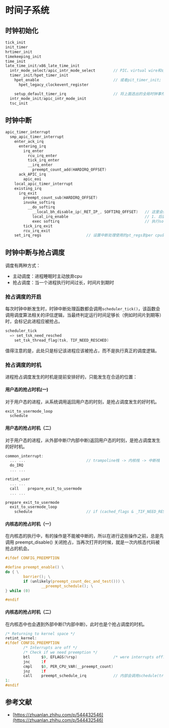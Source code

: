 # 时间子系统

## 时钟初始化

```c
tick_init
init_timer
hrtimer_init
timekeeping_init
time_init
late_time_init/x86_late_time_init
  intr_mode_select/apic_intr_mode_select        // PIC、virtual wire和symmetric模式中选择一个
  timer_init/hpet_timer_init
    hpet_enable                                 // 或者pit_timer_init; 选出一个作为global_clock_event，hpet优先
      hpet_legacy_clockevent_register

    setup_default_timer_irq                     // 将上面选出的全局时钟事件源绑定到0号中断上
  intr_mode_init/apic_intr_mode_init
  tsc_init
```

## 时钟中断

```c
apic_timer_interrupt
  smp_apic_timer_interrupt
    enter_ack_irq
      entering_irq
        irq_enter
          rcu_irq_enter
          tick_irq_enter
          __irq_enter
            preempt_count_add(HARDIRQ_OFFSET)
      ack_APIC_irq
        apic_eoi
    local_apic_timer_interrupt
    existing_irq
      irq_exit
        preempt_count_sub(HARDIRQ_OFFSET)
        invoke_softirq
          __do_softirq
            __local_bh_disable_ip(_RET_IP_, SOFTIRQ_OFFSET)   // 这里会修改preempt_count表示正在执行softirq
            local_irq_enable                                  // 1. 后面执行softirq是开中断的； 2. 这里对应的关中断操作是在中断触发时硬件对IF标志位的自动清除
            exec softirq                                      // 执行softirq时是无法调度的
        tick_irq_exit
        rcu_irq_exit
    set_irq_regs                    // 设置中断处理使用的pt_regs到per cpu的指针变量
```

## 时钟中断与抢占调度

调度有两种方式：

- 主动调度：进程睡眠时主动放弃cpu
- 抢占调度：当一个进程执行时间过长，时间片到期时

### 抢占调度的开启

每次时钟中断发生时，时钟中断处理函数都会调用`scheduler_tick()`，该函数会调用调度算法相关的评估逻辑，当最终判定运行时间足够长（例如时间片到期等）时，会标记此进程应被抢占。

```c
scheduler_tick
  => set_tsk_need_resched
    set_tsk_thread_flag(tsk, TIF_NEED_RESCHED)
```

值得注意的是，此处只是标记该进程应该被抢占，而不是执行真正的调度逻辑。

### 抢占调度的时机

进程抢占调度发生的时机是提前安排好的，只能发生在合适的位置：

#### 用户态的抢占时机(一)

对于用户态的进程，从系统调用返回用户态的时刻，是抢占调度发生的好时机。

```c
exit_to_usermode_loop
  schedule
```

#### 用户态的抢占时机（二）

对于用户态的进程，从外部中断(?内部中断)返回用户态的时刻，是抢占调度发生的好时机。

```c
common_interrupt:
  ... ...                           // trampoline栈 -> 内核栈 -> 中断栈 
  do_IRQ
  ... ...

retint_user
  ... ...
  call    prepare_exit_to_usermode
  ... ...

prepare_exit_to_usermode
  exit_to_usermode_loop
    schedule                        // if (cached_flags & _TIF_NEED_RESCHED)
```

#### 内核态的抢占时机（一）

在内核态的执行中，有的操作是不能被中断的，所以在进行这些操作之前，总是先调用 preempt_disable() 关闭抢占，当再次打开的时候，就是一次内核态代码被抢占的机会。

```c
#ifdef CONFIG_PREEMPTION

#define preempt_enable() \
do { \
        barrier(); \
        if (unlikely(preempt_count_dec_and_test())) \
                __preempt_schedule(); \
} while (0)

#endif
```

#### 内核态的抢占时机（二）

在内核态中也会遇到外部中断(?内部中断)，此时也是个抢占调度的时机。

```c
/* Returning to kernel space */
retint_kernel:
#ifdef CONFIG_PREEMPTION
        /* Interrupts are off */
        /* Check if we need preemption */
        btl     $9, EFLAGS(%rsp)                /* were interrupts off? */
        jnc     1f   
        cmpl    $0, PER_CPU_VAR(__preempt_count)
        jnz     1f   
        call    preempt_schedule_irq            // 内部会调用schedule(true)
1:
#endif
```

## 参考文献

- [https://zhuanlan.zhihu.com/p/544432546](https://zhuanlan.zhihu.com/p/544432546)
